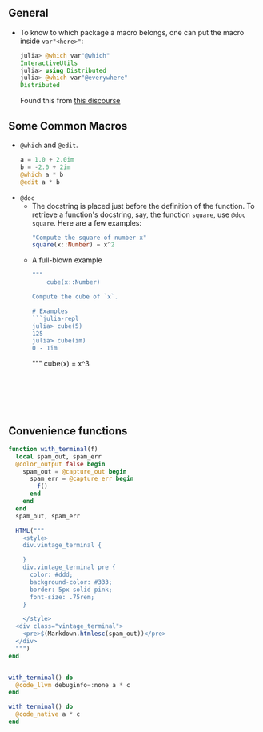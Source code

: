 ## General
- To know to which package a macro belongs, one can put the macro inside `var"<here>"`:
  ```julia
  julia> @which var"@which"
  InteractiveUtils
  julia> using Distributed
  julia> @which var"@everywhere"
  Distributed
  ```
  Found this from [this discourse](https://discourse.julialang.org/t/how-to-determine-where-a-macro-is-defined/31637)



## Some Common Macros
- `@which` and `@edit`.
  ```julia
  a = 1.0 + 2.0im
  b = -2.0 + 2im
  @which a * b
  @edit a * b
  ```
- `@doc`
  - The docstring is placed just before the definition of the function. To retrieve a function's docstring, say, the function `square`, use `@doc square`. Here are a few examples:
    ```julia
    "Compute the square of number x"
    square(x::Number) = x^2
    ```
  - A full-blown example
    ```julia
    """
        cube(x::Number)
    
    Compute the cube of `x`.
    
    # Examples
    ```julia-repl
    julia> cube(5)
    125
    julia> cube(im)
    0 - 1im
    ```
    """
    cube(x) = x^3
    ```






## Convenience functions
```julia
function with_terminal(f)
  local spam_out, spam_err
  @color_output false begin
    spam_out = @capture_out begin
      spam_err = @capture_err begin
        f()
      end
    end
  end
  spam_out, spam_err

  HTML("""
    <style>
    div.vintage_terminal {

    }
    div.vintage_terminal pre {
      color: #ddd;
      background-color: #333;
      border: 5px solid pink;
      font-size: .75rem;
    }

    </style>
  <div class="vintage_terminal">
    <pre>$(Markdown.htmlesc(spam_out))</pre>
  </div>
  """)
end


with_terminal() do
  @code_llvm debuginfo=:none a * c
end

with_terminal() do
  @code_native a * c
end
```





